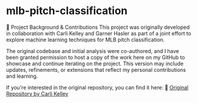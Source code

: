# mlb-pitch-classification
👥 Project Background & Contributions
This project was originally developed in collaboration with Carli Kelley and Garner Hasler as part of a joint effort to explore machine learning techniques for MLB pitch classification.

The original codebase and initial analysis were co-authored, and I have been granted permission to host a copy of the work here on my GitHub to showcase and continue iterating on the project. This version may include updates, refinements, or extensions that reflect my personal contributions and learning.

If you're interested in the original repository, you can find it here:
🔗 [Original Repository by Carli Kelley](https://github.com/carli-kelley/mlb-pitch-classification)
